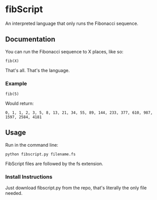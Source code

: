 # fibScript
An interpreted language that only runs the Fibonacci sequence.

## Documentation
You can run the Fibonacci sequence to X places, like so:
```
fib(X)
```
That's all. That's the language.
### Example
```
fib(5)
```
Would return:
```
0, 1, 1, 2, 3, 5, 8, 13, 21, 34, 55, 89, 144, 233, 377, 610, 987, 1597, 2584, 4181
```
## Usage
Run in the command line:
```
python fibscript.py filename.fs
```
FibScript files are followed by the fs extension.

### Install Instructions
Just download fibscript.py from the repo, that's literally the only file needed.
